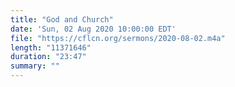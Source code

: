 ```yaml
---
title: "God and Church"
date: 'Sun, 02 Aug 2020 10:00:00 EDT'
file: "https://cflcn.org/sermons/2020-08-02.m4a"
length: "11371646"
duration: "23:47"
summary: ""
---
```

